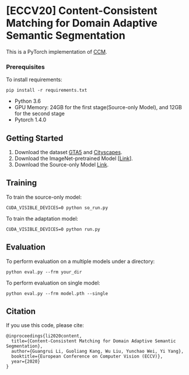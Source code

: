 # [ECCV20] Content-Consistent Matching for Domain Adaptive Semantic Segmentation

This is a PyTorch implementation of [CCM](http://www.ecva.net/papers/eccv_2020/papers_ECCV/papers/123590426.pdf).  



### Prerequisites

To install requirements:

```setup
pip install -r requirements.txt
```

- Python 3.6
- GPU Memory: 24GB for the first stage(Source-only Model), and 12GB for the second stage
- Pytorch 1.4.0



## Getting Started

1. Download the dataset [GTA5](https://download.visinf.tu-darmstadt.de/data/from_games/) and [Cityscapes](https://www.cityscapes-dataset.com/).
2. Download the ImageNet-pretrained Model [[Link](https://drive.google.com/open?id=13kjtX481LdtgJcpqD3oROabZyhGLSBm2)].
3. Download the Source-only Model [Link](https://drive.google.com/file/d/1-52RggreImwr_BVcGzm41j0mchxclwwu/view?usp=sharing). 

## Training

To train the source-only model:

```train
CUDA_VISIBLE_DEVICES=0 python so_run.py
```

To train the adaptation model:

```train
CUDA_VISIBLE_DEVICES=0 python run.py
```

## Evaluation

To perform evaluation on a multiple models under a directory:

```eval
python eval.py --frm your_dir 
```

To perform evaluation on single model:

```eval
python eval.py --frm model.pth --single
```



## Citation 

If you use this code, please cite: 

```
@inproceedings{li2020content,
  title={Content-Consistent Matching for Domain Adaptive Semantic Segmentation},
  author={Guangrui Li, Guoliang Kang, Wu Liu, Yunchao Wei, Yi Yang},
  booktitle={European Conference on Computer Vision (ECCV)},
  year={2020}
}
```

